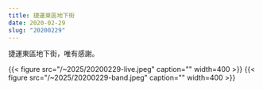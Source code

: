 ```yaml
---
title: 捷運東區地下街
date: 2020-02-29
slug: "20200229"
---
```


捷運東區地下街，唯有感謝。

{{< figure src="/~2025/20200229-live.jpeg" caption="" width=400 >}}
{{< figure src="/~2025/20200229-band.jpeg" caption="" width=400 >}}
